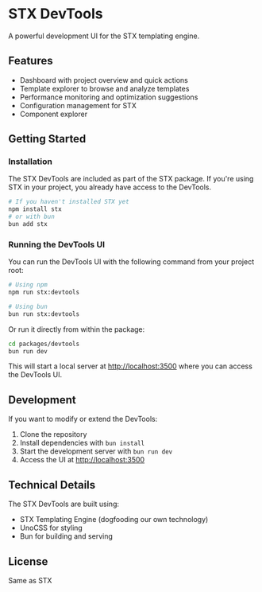 # STX DevTools

A powerful development UI for the STX templating engine.

## Features

- Dashboard with project overview and quick actions
- Template explorer to browse and analyze templates
- Performance monitoring and optimization suggestions
- Configuration management for STX
- Component explorer

## Getting Started

### Installation

The STX DevTools are included as part of the STX package. If you're using STX in your project, you already have access to the DevTools.

```bash
# If you haven't installed STX yet
npm install stx
# or with bun
bun add stx
```

### Running the DevTools UI

You can run the DevTools UI with the following command from your project root:

```bash
# Using npm
npm run stx:devtools

# Using bun
bun run stx:devtools
```

Or run it directly from within the package:

```bash
cd packages/devtools
bun run dev
```

This will start a local server at <http://localhost:3500> where you can access the DevTools UI.

## Development

If you want to modify or extend the DevTools:

1. Clone the repository
2. Install dependencies with `bun install`
3. Start the development server with `bun run dev`
4. Access the UI at <http://localhost:3500>

## Technical Details

The STX DevTools are built using:

- STX Templating Engine (dogfooding our own technology)
- UnoCSS for styling
- Bun for building and serving

## License

Same as STX
